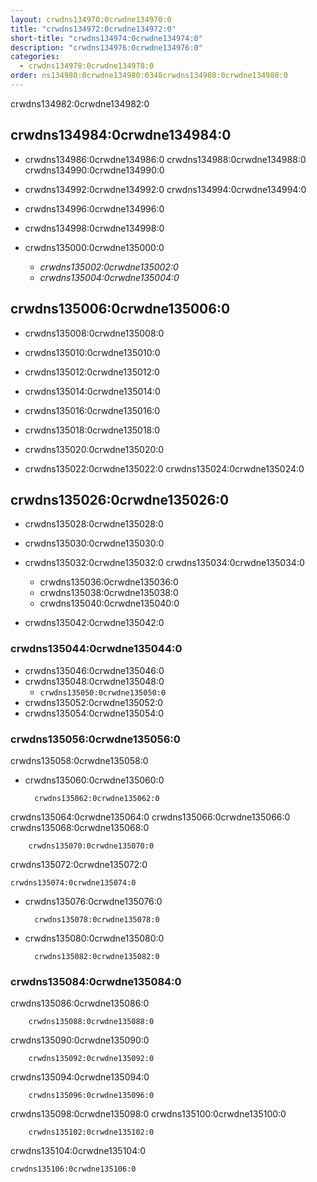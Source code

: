 ```yaml
---
layout: crwdns134970:0crwdne134970:0
title: "crwdns134972:0crwdne134972:0"
short-title: "crwdns134974:0crwdne134974:0"
description: "crwdns134976:0crwdne134976:0"
categories:
  - crwdns134978:0crwdne134978:0
order: ns134980:0crwdne134980:0348crwdns134980:0crwdne134980:0
---
```

crwdns134982:0crwdne134982:0

## crwdns134984:0crwdne134984:0

- crwdns134986:0crwdne134986:0 crwdns134988:0crwdne134988:0 crwdns134990:0crwdne134990:0

- crwdns134992:0crwdne134992:0 crwdns134994:0crwdne134994:0

- crwdns134996:0crwdne134996:0

- crwdns134998:0crwdne134998:0

- crwdns135000:0crwdne135000:0
   
   - *crwdns135002:0crwdne135002:0*
   - *crwdns135004:0crwdne135004:0*

## crwdns135006:0crwdne135006:0

- crwdns135008:0crwdne135008:0

- crwdns135010:0crwdne135010:0

- crwdns135012:0crwdne135012:0

- crwdns135014:0crwdne135014:0

- crwdns135016:0crwdne135016:0

- crwdns135018:0crwdne135018:0

- crwdns135020:0crwdne135020:0

- crwdns135022:0crwdne135022:0 crwdns135024:0crwdne135024:0

## crwdns135026:0crwdne135026:0

- crwdns135028:0crwdne135028:0

- crwdns135030:0crwdne135030:0

- crwdns135032:0crwdne135032:0 crwdns135034:0crwdne135034:0
   
   - crwdns135036:0crwdne135036:0
   - crwdns135038:0crwdne135038:0
   - crwdns135040:0crwdne135040:0

- crwdns135042:0crwdne135042:0

### crwdns135044:0crwdne135044:0

- crwdns135046:0crwdne135046:0
- crwdns135048:0crwdne135048:0 
   - `crwdns135050:0crwdne135050:0`
- crwdns135052:0crwdne135052:0
- crwdns135054:0crwdne135054:0

### crwdns135056:0crwdne135056:0

crwdns135058:0crwdne135058:0

- crwdns135060:0crwdne135060:0

        crwdns135062:0crwdne135062:0
    

crwdns135064:0crwdne135064:0 crwdns135066:0crwdne135066:0 crwdns135068:0crwdne135068:0

        crwdns135070:0crwdne135070:0
    

crwdns135072:0crwdne135072:0

    crwdns135074:0crwdne135074:0
    

- crwdns135076:0crwdne135076:0

        crwdns135078:0crwdne135078:0
    

- crwdns135080:0crwdne135080:0

        crwdns135082:0crwdne135082:0
    

### crwdns135084:0crwdne135084:0

crwdns135086:0crwdne135086:0

        crwdns135088:0crwdne135088:0
    

crwdns135090:0crwdne135090:0

        crwdns135092:0crwdne135092:0
    

crwdns135094:0crwdne135094:0

        crwdns135096:0crwdne135096:0
    

crwdns135098:0crwdne135098:0 crwdns135100:0crwdne135100:0

        crwdns135102:0crwdne135102:0
    

crwdns135104:0crwdne135104:0

    crwdns135106:0crwdne135106:0